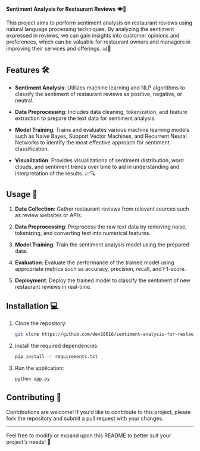 **Sentiment Analysis for Restaurant Reviews** 🍽️📝

This project aims to perform sentiment analysis on restaurant reviews using natural language processing techniques. By analyzing the sentiment expressed in reviews, we can gain insights into customer opinions and preferences, which can be valuable for restaurant owners and managers in improving their services and offerings. 📊💬

## Features 🛠️

- **Sentiment Analysis**: Utilizes machine learning and NLP algorithms to classify the sentiment of restaurant reviews as positive, negative, or neutral.
  
- **Data Preprocessing**: Includes data cleaning, tokenization, and feature extraction to prepare the text data for sentiment analysis.

- **Model Training**: Trains and evaluates various machine learning models such as Naive Bayes, Support Vector Machines, and Recurrent Neural Networks to identify the most effective approach for sentiment classification.

- **Visualization**: Provides visualizations of sentiment distribution, word clouds, and sentiment trends over time to aid in understanding and interpretation of the results. 📈🔍

## Usage 🚀

1. **Data Collection**: Gather restaurant reviews from relevant sources such as review websites or APIs.

2. **Data Preprocessing**: Preprocess the raw text data by removing noise, tokenizing, and converting text into numerical features.

3. **Model Training**: Train the sentiment analysis model using the prepared data.

4. **Evaluation**: Evaluate the performance of the trained model using appropriate metrics such as accuracy, precision, recall, and F1-score.

5. **Deployment**: Deploy the trained model to classify the sentiment of new restaurant reviews in real-time.

## Installation 💻

1. Clone the repository:

   ```bash
   git clone https://github.com/dev28616/sentiment-analysis-for-restaurant-reviews.git
   ```

2. Install the required dependencies:

   ```bash
   pip install -r requirements.txt
   ```

3. Run the application:

   ```bash
   python app.py
   ```

## Contributing 🤝

Contributions are welcome! If you'd like to contribute to this project, please fork the repository and submit a pull request with your changes.

---
Feel free to modify or expand upon this README to better suit your project's needs! 🎨
